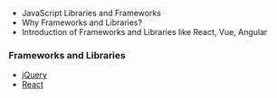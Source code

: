 - JavaScript Libraries and Frameworks
- Why Frameworks and Libraries?
- Introduction of Frameworks and Libraries like React, Vue, Angular

### Frameworks and Libraries

- [jQuery](./jQuery/README.md)
- [React](./React/README.md)